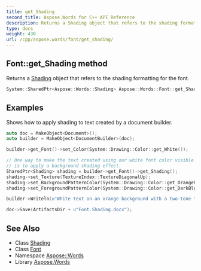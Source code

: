 ```yaml
---
title: get_Shading
second_title: Aspose.Words for C++ API Reference
description: Returns a Shading object that refers to the shading formatting for the font.
type: docs
weight: 430
url: /cpp/aspose.words/font/get_shading/
---
```

## Font::get_Shading method


Returns a [Shading](../../shading/) object that refers to the shading formatting for the font.

```cpp
System::SharedPtr<Aspose::Words::Shading> Aspose::Words::Font::get_Shading()
```


## Examples



Shows how to apply shading to text created by a document builder. 
```cpp
auto doc = MakeObject<Document>();
auto builder = MakeObject<DocumentBuilder>(doc);

builder->get_Font()->set_Color(System::Drawing::Color::get_White());

// One way to make the text created using our white font color visible
// is to apply a background shading effect.
SharedPtr<Shading> shading = builder->get_Font()->get_Shading();
shading->set_Texture(TextureIndex::TextureDiagonalUp);
shading->set_BackgroundPatternColor(System::Drawing::Color::get_OrangeRed());
shading->set_ForegroundPatternColor(System::Drawing::Color::get_DarkBlue());

builder->Writeln(u"White text on an orange background with a two-tone texture.");

doc->Save(ArtifactsDir + u"Font.Shading.docx");
```

## See Also

* Class [Shading](../../shading/)
* Class [Font](../)
* Namespace [Aspose::Words](../../)
* Library [Aspose.Words](../../../)
